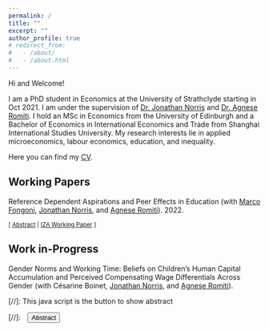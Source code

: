 ```yaml
---
permalink: /
title: ""
excerpt: ""
author_profile: true
# redirect_from: 
#   - /about/
#   - /about.html
---
```


<!-- change link color -->
<!--  #3776ab # 0072b1-->
<!-- <a href="https://jonathan-norris.github.io/" style="color: #3776ab; text-decoration: underline;text-decoration-style: solid;">Dr Jonathan Norris</a> and <a href="https://sites.google.com/view/agneseromiti/home" style="color: #3776ab; text-decoration: underline;text-decoration-style: solid;">Dr Agnese Romiti</a>. -->

Hi and Welcome!

I am a PhD student in Economics at the University of Strathclyde starting in Oct 2021. I am under the supervision of [Dr. Jonathan Norris](https://jonathan-norris.github.io/) and [Dr. Agnese Romiti](https://sites.google.com/view/agneseromiti/home). I hold an MSc in Economics from the University of Edinburgh and a Bachelor of Economics in International Economics and Trade from Shanghai International Studies University. My research interests lie in applied microeconomics, labour economics, education, and inequality. 

Here you can find my [CV](/assets/files/Zhan_Shi_CV.pdf). 


<!-- Google Tag Manager (noscript) -->
<noscript><iframe src="https://www.googletagmanager.com/ns.html?id=GTM-PNS829G"
height="0" width="0" style="display:none;visibility:hidden"></iframe></noscript>
<!-- End Google Tag Manager (noscript) -->

## Working Papers 
<!-- - - - -->

Reference Dependent Aspirations and Peer Effects in Education (with [Marco Fongoni](https://sites.google.com/site/marcofongoni/home), [Jonathan Norris](https://jonathan-norris.github.io/), and [Agnese Romiti](https://sites.google.com/view/agneseromiti/home)). 2022.<br/>
<!-- <small>[ <a href="#/" onclick="visib('peer-inequality')">Abstract</a> ] </small> -->
<small>[ <a href="#/" onclick="visib('peer-inequality')">Abstract</a> | [IZA Working Paper][peer-inequality-wp] ] </small>

<div id="peer-inequality" style="display: none; text-align: justify; line-height: 1.2" ><small>
We study the long-run effects of income inequality within adolescent peer compositions in schools. We propose a theoretical framework based on reference dependence where inequality in peer groups can generate aspiration gaps. Guided by predictions from this framework we find that an increase in the share of low income peers within school-cohorts improves the educational outcomes of low income students and has negative effects on high income students. We further document a range of evidence that corroborates these results, including that they are distinct from peer non-linear ability effects. We then find that social cohesion, through better connections in the school network, has an important role in mitigating the effects of peer inequality. Our results provide evidence on the role of inequality in peer groups for long-run educational outcomes, while also demonstrating that there is potential to avoid these consequences.
</small><br><br/></div>

[peer-inequality-wp]:https://docs.iza.org/dp15785.pdf


## Work in-Progress 
<!-- - - - -->

<!-- **The effect of Universal Credit on Children’s Educational and Behavioural Outcomes**. 2022.<br/> -->

<!-- **Gender Norms and Working Time: Beliefs on Children’s Human Capital Accumulation and Perceived Compensating Wage Differentials Across Gender** (with Césarine Boinet, [Jonathan Norris](https://jonathan-norris.github.io/), and [Agnese Romiti](https://sites.google.com/view/agneseromiti/home)). -->
Gender Norms and Working Time: Beliefs on Children’s Human Capital Accumulation and Perceived Compensating Wage Differentials Across Gender (with Césarine Boinet, [Jonathan Norris](https://jonathan-norris.github.io/), and [Agnese Romiti](https://sites.google.com/view/agneseromiti/home)).



[//]: This java script is the button to show abstract
<script>
 function visib(id) {
  var x = document.getElementById(id);
  if (x.style.display === "block") {
    x.style.display = "none";
  } else {
    x.style.display = "block";
  }
}
</script>

[//]:&emsp;<button onclick="visib('polariz')" class="btn btn--inverse btn--small">Abstract</button>



